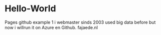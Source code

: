 # Hello-World
Pages github example 1
i webmaster sinds 2003 used big data before 
but now i willrun it on Azure en Github.
fajaede.nl
